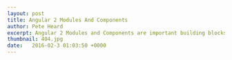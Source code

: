 ```yaml
---
layout: post
title: Angular 2 Modules And Components
author: Pete Heard
excerpt: Angular 2 Modules and Components are important building blocks trying to use the framework without having perfect knowledge on their purpose ...
thumbnail: 404.jpg
date:   2016-02-3 01:03:50 +0000
---
```



